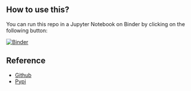 ## How to use this?

You can run this repo in a Jupyter Notebook on Binder by clicking on the following button:

[![Binder](https://mybinder.org/badge_logo.svg)](https://mybinder.org/v2/gh/8080labs/bamboolib_binder_template/master?filepath=bamboolib_demo_titanic.ipynb)

## Reference
* [Github](https://github.com/tkrabel/bamboolib)
* [Pypi](https://pypi.org/project/bamboo-lib/)
